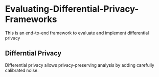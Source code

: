 # Evaluating-Differential-Privacy-Frameworks
This is an end-to-end framework to evaluate and implement differential privacy 

## Differntial Privacy
Differential privacy allows privacy-preserving analysis by adding carefully calibrated noise. 
